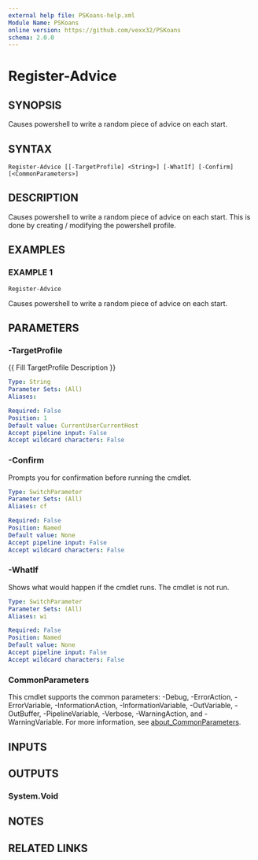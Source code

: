 ```yaml
---
external help file: PSKoans-help.xml
Module Name: PSKoans
online version: https://github.com/vexx32/PSKoans
schema: 2.0.0
---
```


# Register-Advice

## SYNOPSIS
Causes powershell to write a random piece of advice on each start.

## SYNTAX

```
Register-Advice [[-TargetProfile] <String>] [-WhatIf] [-Confirm] [<CommonParameters>]
```

## DESCRIPTION
Causes powershell to write a random piece of advice on each start.
This is done by creating / modifying the powershell profile.

## EXAMPLES

### EXAMPLE 1
```
Register-Advice
```

Causes powershell to write a random piece of advice on each start.

## PARAMETERS

### -TargetProfile
{{ Fill TargetProfile Description }}

```yaml
Type: String
Parameter Sets: (All)
Aliases:

Required: False
Position: 1
Default value: CurrentUserCurrentHost
Accept pipeline input: False
Accept wildcard characters: False
```

### -Confirm
Prompts you for confirmation before running the cmdlet.

```yaml
Type: SwitchParameter
Parameter Sets: (All)
Aliases: cf

Required: False
Position: Named
Default value: None
Accept pipeline input: False
Accept wildcard characters: False
```

### -WhatIf
Shows what would happen if the cmdlet runs.
The cmdlet is not run.

```yaml
Type: SwitchParameter
Parameter Sets: (All)
Aliases: wi

Required: False
Position: Named
Default value: None
Accept pipeline input: False
Accept wildcard characters: False
```

### CommonParameters
This cmdlet supports the common parameters: -Debug, -ErrorAction, -ErrorVariable, -InformationAction, -InformationVariable, -OutVariable, -OutBuffer, -PipelineVariable, -Verbose, -WarningAction, and -WarningVariable. For more information, see [about_CommonParameters](http://go.microsoft.com/fwlink/?LinkID=113216).

## INPUTS

## OUTPUTS

### System.Void
## NOTES

## RELATED LINKS
